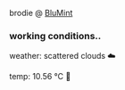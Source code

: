 brodie @ [BluMint](https://www.linkedin.com/company/blumint-io/)

<!--weather_start-->
### working conditions..

weather: scattered clouds ☁️

temp: 10.56 °C 👕

<!--weather_end-->
